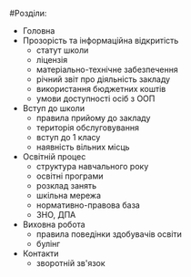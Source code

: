#Розділи:
*   Головна
*   Прозорість  та інформаційна відкритість
    *   статут школи
    *   ліцензія
    *   матеріально-технічне забезпечення
    *   річний звіт про діяльність закладу
    *   використання бюджетних коштів
    *   умови доступності осіб з ООП
*   Вступ до школи
    *   правила прийому до закладу
    *   територія обслуговування
    *   вступ до 1 класу
    *   наявність вільних місць
*   Освітній процес
    *   структура навчального року
    *   освітні програми
    *   розклад занять
    *   шкільна мережа
    *   нормативно-правова база
    *   ЗНО, ДПА
*   Виховна робота
    *   правила поведінки здобувачів освіти
    *   булінг
*   Контакти
    *   зворотній зв'язок
